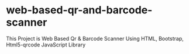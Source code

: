 # web-based-qr-and-barcode-scanner
This Project is Web Based Qr &amp; Barcode Scanner Using HTML, Bootstrap, Html5-qrcode JavaScript Library
